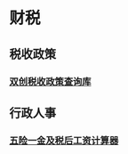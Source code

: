 # 财税
## 税收政策
### [双创税收政策查询库](http://app.www.gov.cn/govdata/html5/2017/preferpolicy/index.html)


## 行政人事
### [五险一金及税后工资计算器](http://salarycalculator.sinaapp.com/city/beijing/)
